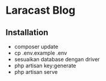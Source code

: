 # Laracast Blog

## Installation
- composer update
- cp .env.example .env
- sesuaikan database dengan driver
- php artisan key:generate
- php artisan serve

